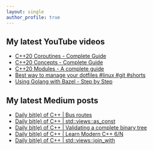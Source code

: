 ```yaml
---
layout: single
author_profile: true
---
```


## My latest YouTube videos

<ul>
<!--START_SECTION:youtube-->
<li><a href="https://www.youtube.com/watch?v=w-dmOHhBX9o">C++20 Coroutines - Complete Guide</a></li>
<li><a href="https://www.youtube.com/watch?v=1So7onMFxJM">C++20 Concepts  - Complete Guide</a></li>
<li><a href="https://www.youtube.com/watch?v=WRCwciJ5MTE">C++20 Modules - A complete guide</a></li>
<li><a href="https://www.youtube.com/watch?v=LHrB4TcU1JM">Best way to manage your dotfiles #linux #git #shorts</a></li>
<li><a href="https://www.youtube.com/watch?v=mXLrk0ipwz4">Using Golang with Bazel - Step by Step</a></li>
<!--END_SECTION:youtube-->
</ul>

## My latest Medium posts

<ul>
<!--START_SECTION:medium-->
<li><a href="https://medium.com/@simontoth/daily-bit-e-of-c-bus-routes-7caf7c2484c2?source=rss-1e1de1006a93------2">Daily bit(e) of C++ | Bus routes</a></li>
<li><a href="https://medium.com/@simontoth/daily-bit-e-of-c-std-views-as-const-39778046eedc?source=rss-1e1de1006a93------2">Daily bit(e) of C++ | std::views::as_const</a></li>
<li><a href="https://medium.com/@simontoth/daily-bit-e-of-c-validating-a-complete-binary-tree-38c2a862eab1?source=rss-1e1de1006a93------2">Daily bit(e) of C++ | Validating a complete binary tree</a></li>
<li><a href="https://medium.com/@simontoth/daily-bit-e-of-c-learn-modern-c-6-n-e6a1021da13?source=rss-1e1de1006a93------2">Daily bit(e) of C++ | Learn Modern C++ 6/N</a></li>
<li><a href="https://medium.com/@simontoth/daily-bit-e-of-c-std-views-join-with-b9f12299640d?source=rss-1e1de1006a93------2">Daily bit(e) of C++ | std::views::join_with</a></li>
<!--END_SECTION:medium-->
</ul>